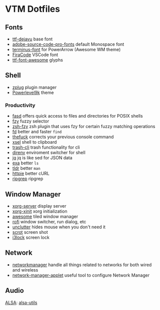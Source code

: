 # VTM Dotfiles

## Fonts

* [ttf-dejavu](https://www.archlinux.org/packages/extra/any/ttf-dejavu/) base font
* [adobe-source-code-pro-fonts](https://www.archlinux.org/packages/extra/any/adobe-source-code-pro-fonts/) default Monospace font
* [terminus-font](https://www.archlinux.org/packages/community/any/terminus-font/) for PowerArrow (Awesome WM theme)
* [FiraCode](https://github.com/tonsky/FiraCode) VSCode font
* [ttf-font-awesome](https://aur.archlinux.org/packages/ttf-font-awesome/) glyphs

## Shell

* [zplug](https://github.com/zplug/zplug) plugin manager
* [Powerlevel9k](https://github.com/bhilburn/powerlevel9k) theme

### Productivity

* [fasd](https://github.com/clvv/fasd) offers quick access to files and directories for POSIX shells
* [fzy](https://github.com/jhawthorn/fzy) fuzzy selector
* [zsh-fzy](https://github.com/aperezdc/zsh-fzy) zsh plugin that uses fzy for certain fuzzy matching operations
* [fd](https://github.com/sharkdp/fd) better and faster `find`
* [thefuck](https://github.com/nvbn/thefuck) corrects your previous console command
* [xsel](https://github.com/kfish/xsel) shell to clipboard
* [trash-cli](https://github.com/andreafrancia/trash-cli) trash functionality for cli
* [direnv](https://github.com/direnv/direnv) enviroment switcher for shell
* [jq](https://stedolan.github.io/jq/) jq is like sed for JSON data
* [exa](https://github.com/ogham/exa) better `ls`
* [tldr](https://tldr.sh) better `man`
* [httpie](https://httpie.org/) better cURL
* [ripgrep](https://github.com/BurntSushi/ripgrep) ripgrep

## Window Manager

* [xorg-server](https://wiki.archlinux.org/index.php/xorg) display server
* [xorg-xinit](https://wiki.archlinux.org/index.php/Xinit) xorg initialization
* [awesome](https://wiki.archlinux.org/index.php/Awesome) tiled window manager
* [rofi](https://github.com/DaveDavenport/rofi) window switcher, run dialog, etc
* [unclutter](https://wiki.archlinux.org/index.php/unclutter) hides mouse when you don't need it
* [scrot](https://github.com/dreamer/scrot) screen shot
* [i3lock](https://github.com/i3/i3lock) screen lock

## Network

* [networkmanager](https://wiki.archlinux.org/index.php/NetworkManager) handle all things related to networks for both wired and wireless
* [network-manager-applet](https://wiki.archlinux.org/index.php/NetworkManager#nm-applet) useful tool to configure Network Manager

## Audio

[ALSA](https://wiki.archlinux.org/index.php/Advanced_Linux_Sound_Architecture): [alsa-utils](https://www.archlinux.org/packages/extra/i686/alsa-utils/)
